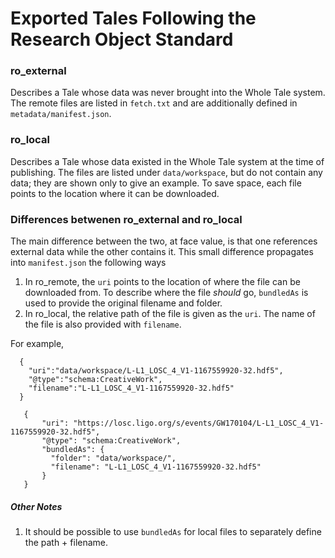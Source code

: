
# Exported Tales Following the Research Object Standard

### ro_external
Describes a Tale whose data was never brought into the Whole Tale system. The remote files are listed in `fetch.txt` and are additionally defined in `metadata/manifest.json`.

### ro_local
Describes a Tale whose data existed in the Whole Tale system at the time of publishing. The files are listed under `data/workspace`, but do not contain any data; they are shown only to give an example. To save space, each file points to the location where it can be downloaded. 

### Differences betwenen ro_external and ro_local

The main difference between the two, at face value, is that one references external data while the other contains it. This small difference propagates into `manifest.json` the following ways

1. In ro_remote, the `uri` points to the location of where the file can be downloaded from. To describe where the file _should_ go, `bundledAs` is used to provide the original filename and folder.
2. In ro_local, the relative path of the file is given as the `uri`. The name of the file is also provided with `filename`.

For example,

```
  {
    "uri":"data/workspace/L-L1_LOSC_4_V1-1167559920-32.hdf5",
    "@type":"schema:CreativeWork", 
    "filename":"L-L1_LOSC_4_V1-1167559920-32.hdf5" 
  }
 ```
 
 ```
    {
        "uri": "https://losc.ligo.org/s/events/GW170104/L-L1_LOSC_4_V1-1167559920-32.hdf5",
        "@type": "schema:CreativeWork",
        "bundledAs": {
          "folder": "data/workspace/",
          "filename": "L-L1_LOSC_4_V1-1167559920-32.hdf5"
        }
    }
 ```



##### Other Notes

1. It should be possible to use `bundledAs` for local files to separately define the path + filename.